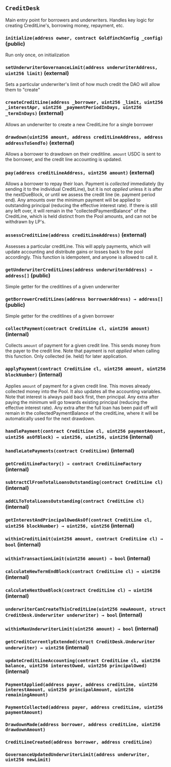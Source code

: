 ## `CreditDesk`

Main entry point for borrowers and underwriters.
Handles key logic for creating CreditLine's, borrowing money, repayment, etc.





### `initialize(address owner, contract GoldfinchConfig _config)` (public)

Run only once, on initialization




### `setUnderwriterGovernanceLimit(address underwriterAddress, uint256 limit)` (external)

Sets a particular underwriter's limit of how much credit the DAO will allow them to "create"




### `createCreditLine(address _borrower, uint256 _limit, uint256 _interestApr, uint256 _paymentPeriodInDays, uint256 _termInDays)` (external)

Allows an underwriter to create a new CreditLine for a single borrower




### `drawdown(uint256 amount, address creditLineAddress, address addressToSendTo)` (external)

Allows a borrower to drawdown on their creditline.
`amount` USDC is sent to the borrower, and the credit line accounting is updated.




### `pay(address creditLineAddress, uint256 amount)` (external)

Allows a borrower to repay their loan. Payment is *collected* immediately (by sending it to
the individual CreditLine), but it is not *applied* unless it is after the nextDueBlock, or until we assess
the credit line (ie. payment period end).
Any amounts over the minimum payment will be applied to outstanding principal (reducing the effective
interest rate). If there is still any left over, it will remain in the "collectedPaymentBalance"
of the CreditLine, which is held distinct from the Pool amounts, and can not be withdrawn by LP's.




### `assessCreditLine(address creditLineAddress)` (external)

Assesses a particular creditLine. This will apply payments, which will update accounting and
distribute gains or losses back to the pool accordingly. This function is idempotent, and anyone
is allowed to call it.




### `getUnderwriterCreditLines(address underwriterAddress) → address[]` (public)

Simple getter for the creditlines of a given underwriter




### `getBorrowerCreditLines(address borrowerAddress) → address[]` (public)

Simple getter for the creditlines of a given borrower




### `collectPayment(contract CreditLine cl, uint256 amount)` (internal)

Collects `amount` of payment for a given credit line. This sends money from the payer to the credit line.
Note that payment is not *applied* when calling this function. Only collected (ie. held) for later application.




### `applyPayment(contract CreditLine cl, uint256 amount, uint256 blockNumber)` (internal)

Applies `amount` of payment for a given credit line. This moves already collected money into the Pool.
It also updates all the accounting variables. Note that interest is always paid back first, then principal.
Any extra after paying the minimum will go towards existing principal (reducing the
effective interest rate). Any extra after the full loan has been paid off will remain in the
collectedPaymentBalance of the creditLine, where it will be automatically used for the next drawdown.




### `handlePayment(contract CreditLine cl, uint256 paymentAmount, uint256 asOfBlock) → uint256, uint256, uint256` (internal)





### `handleLatePayments(contract CreditLine)` (internal)





### `getCreditLineFactory() → contract CreditLineFactory` (internal)





### `subtractClFromTotalLoansOutstanding(contract CreditLine cl)` (internal)





### `addCLToTotalLoansOutstanding(contract CreditLine cl)` (internal)





### `getInterestAndPrincipalOwedAsOf(contract CreditLine cl, uint256 blockNumber) → uint256, uint256` (internal)





### `withinCreditLimit(uint256 amount, contract CreditLine cl) → bool` (internal)





### `withinTransactionLimit(uint256 amount) → bool` (internal)





### `calculateNewTermEndBlock(contract CreditLine cl) → uint256` (internal)





### `calculateNextDueBlock(contract CreditLine cl) → uint256` (internal)





### `underwriterCanCreateThisCreditLine(uint256 newAmount, struct CreditDesk.Underwriter underwriter) → bool` (internal)





### `withinMaxUnderwriterLimit(uint256 amount) → bool` (internal)





### `getCreditCurrentlyExtended(struct CreditDesk.Underwriter underwriter) → uint256` (internal)





### `updateCreditLineAccounting(contract CreditLine cl, uint256 balance, uint256 interestOwed, uint256 principalOwed)` (internal)






### `PaymentApplied(address payer, address creditLine, uint256 interestAmount, uint256 principalAmount, uint256 remainingAmount)`





### `PaymentCollected(address payer, address creditLine, uint256 paymentAmount)`





### `DrawdownMade(address borrower, address creditLine, uint256 drawdownAmount)`





### `CreditLineCreated(address borrower, address creditLine)`





### `GovernanceUpdatedUnderwriterLimit(address underwriter, uint256 newLimit)`





